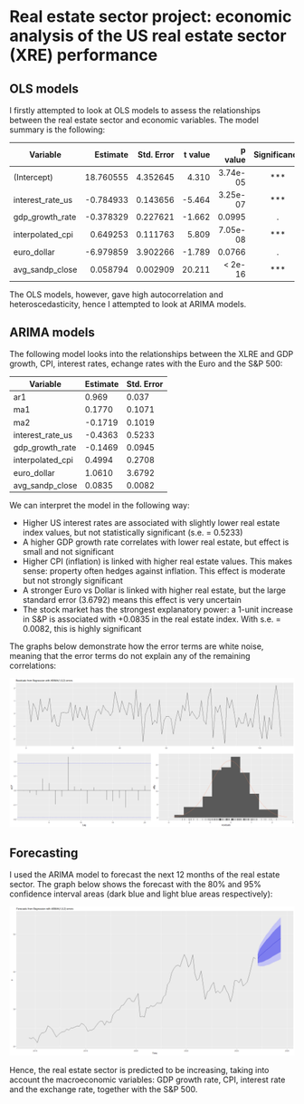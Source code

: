 # Real estate sector project: economic analysis of the US real estate sector (XRE) performance

## OLS models

I firstly attempted to look at OLS models to assess the relationships between the real estate sector and economic variables. The model summary is the following:


| Variable          | Estimate   | Std. Error | t value | p value | Significance |
|-------------------|-----------:|-----------:|--------:|---------------------:|:------------:|
| (Intercept)       | 18.760555  | 4.352645   | 4.310   | 3.74e-05             | ***          |
| interest_rate_us  | -0.784933  | 0.143656   | -5.464  | 3.25e-07             | ***          |
| gdp_growth_rate   | -0.378329  | 0.227621   | -1.662  | 0.0995               | .            |
| interpolated_cpi  | 0.649253   | 0.111763   | 5.809   | 7.05e-08             | ***          |
| euro_dollar       | -6.979859  | 3.902266   | -1.789  | 0.0766               | .            |
| avg_sandp_close   | 0.058794   | 0.002909   | 20.211  | &lt; 2e-16           | ***          |




The OLS models, however, gave high autocorrelation and heteroscedasticity, hence I attempted to look at ARIMA models. 


## ARIMA models
The following model looks into the relationships between the XLRE and GDP growth, CPI, interest rates, echange rates with the Euro and the S&P 500:

| Variable          | Estimate | Std. Error |
|-------------------|----------|------------|
| ar1               | 0.969    | 0.037      |
| ma1               | 0.1770   | 0.1071     |
| ma2               | -0.1719  | 0.1019     |
| interest_rate_us  | -0.4363  | 0.5233     |
| gdp_growth_rate   | -0.1469  | 0.0945     |
| interpolated_cpi  | 0.4994   | 0.2708     |
| euro_dollar       | 1.0610   | 3.6792     |
| avg_sandp_close   | 0.0835   | 0.0082     |


We can interpret the model in the following way:

* Higher US interest rates are associated with slightly lower real estate index values, but not statistically significant (s.e. = 0.5233)
* A higher GDP growth rate correlates with lower real estate, but effect is small and not significant
* Higher CPI (inflation) is linked with higher real estate values. This makes sense: property often hedges against inflation. This effect is moderate but not strongly significant
* A stronger Euro vs Dollar is linked with higher real estate, but the large standard error (3.6792) means this effect is very uncertain
* The stock market has the strongest explanatory power: a 1-unit increase in S&P is associated with +0.0835 in the real estate index. With s.e. = 0.0082, this is highly significant

The graphs below demonstrate how the error terms are white noise, meaning that the error terms do not explain any of the remaining correlations:

![](ARIMA%20model%20residuals%20white%20noise.png)



## Forecasting
I used the ARIMA model to forecast the next 12 months of the real estate sector. The graph below shows the forecast with the 80% and 95% confidence interval areas (dark blue and light blue areas respectively):

![](ARIMA%20forecast%20of%20real%20estate%20with%20ARIMA%20external%20regressors.png)

Hence, the real estate sector is predicted to be increasing, taking into account the macroeconomic variables: GDP growth rate, CPI, interest rate and the exchange rate, together with the S&P 500.

